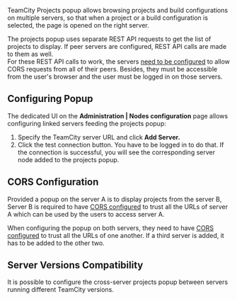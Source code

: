 [//]: # (title: Configuring Cross-Server Projects Popup)
[//]: # (auxiliary-id: Configuring Cross-Server Projects Popup)

TeamCity Projects popup allows browsing projects and build configurations on multiple servers, so that when a project or a build configuration is selected, the page is opened on the right server.

The projects popup uses separate REST API requests to get the list of projects to display. If peer servers are configured, REST API calls are made to them as well.   
For these REST API calls to work, the servers [need to be configured](rest-api.md#CORS+Support) to allow CORS requests from all of their peers. Besides, they must be accessible from the user's browser and the user must be logged in on those servers.

## Configuring Popup

The dedicated UI on the __Administration | Nodes configuration__ page allows configuring linked servers feeding the projects popup:
1. Specify the TeamCity server URL and click __Add Server.__
2. Click the test connection button. You have to be logged in to do that.
If the connection is successful, you will see the corresponding server node added to the projects popup.

## CORS Configuration

Provided a popup on the server A is to display projects from the server B, Server B is required to have [CORS configured](rest-api.md#CORS+Support) to trust all the URLs of server A which can be used by the users to access server A.

When configuring the popup on both servers, they need to have [CORS configured](rest-api.md#CORS+Support) to trust all the URLs of one another. If a third server is added, it has to be added to the other two.

## Server Versions Compatibility

It is possible to configure the cross\-server projects popup between servers running different TeamCity versions.
